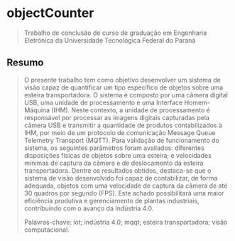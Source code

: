<h1>objectCounter</h1>

>Trabalho de conclusão de curso de graduação em Engenharia Eletrônica da Universidade Tecnológica Federal do Paraná

## Resumo
>O presente trabalho tem como objetivo desenvolver um sistema de visão capaz de quantificar um tipo específico de objetos sobre uma esteira transportadora. O sistema é composto por uma câmera digital USB, uma unidade de processamento e uma Interface Homem-Máquina (IHM). Neste contexto, a unidade de processamento é responsável por processar as imagens digitais capturadas pela câmera USB e transmitir a quantidade de produtos contabilizados à IHM, por meio de um protocolo de comunicação Message Queue Telemetry Transport (MQTT). Para validação de funcionamento do sistema, os seguintes parâmetros foram avaliados: diferentes disposições físicas de objetos sobre uma esteira; e velocidades mínimas de captura da câmera e de deslocamento da esteira transportadora. Dentre os resultados obtidos, destaca-se que o sistema de visão desenvolvido foi capaz de contabilizar, de forma adequada, objetos com uma velocidade de captura da câmera de até 30 quadros por segundo (FPS). Este achado possibilitará uma maior eficiência produtiva e gerenciamento de plantas industriais, contribuindo com o avanço da Indústria 4.0.
>
>Palavras-chave: iot; indústria 4.0; mqqt; esteira transportadora; visão computacional.

